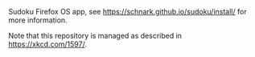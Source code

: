 Sudoku Firefox OS app, see https://schnark.github.io/sudoku/install/ for more information.

Note that this repository is managed as described in https://xkcd.com/1597/.

